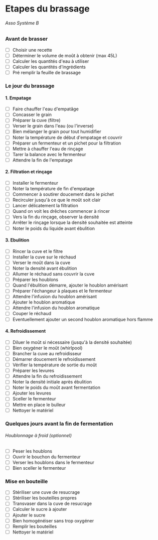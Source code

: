 # Etapes du brassage
###### Asso Système B

### Avant de brasser
- [ ] Choisir une recette
- [ ] Déterminer le volume de moût à obtenir (max 45L)
- [ ] Calculer les quantités d'eau à utiliser
- [ ] Calculer les quantités d'ingrédients
- [ ] Pré remplir la feuille de brassage

### Le jour du brassage
#### 1. Empatage
- [ ] Faire chauffer l'eau d'empatâge
- [ ] Concasser le grain
- [ ] Préparer la cuve (filtre)
- [ ] Verser le grain dans l'eau (ou l'inverse)
- [ ] Bien mélanger le grain pour tout humidifier
- [ ] Noter la température de début d'empatage et couvrir
- [ ] Préparer un fermenteur et un pichet pour la filtration
- [ ] Mettre à chauffer l'eau de rinçage
- [ ] Tarer la balance avec le fermenteur
- [ ] Attendre la fin de l'empatage

#### 2. Filtration et rinçage
- [ ] Installer le fermenteur
- [ ] Noter la température de fin d'empatage
- [ ] Commencer à soutirer doucement dans le pichet
- [ ] Recirculer jusqu'à ce que le moût soit clair
- [ ] Lancer délicatement la filtration
- [ ] Quand on voit les drêches commencer à rincer
- [ ] Vers la fin du rinçage, observer la densité
- [ ] Arrêter le rinçage lorsque la densité souhaitée est atteinte
- [ ] Noter le poids du liquide avant ébulition

#### 3. Ebulition
- [ ] Rincer la cuve et le filtre
- [ ] Installer la cuve sur le réchaud
- [ ] Verser le moût dans la cuve
- [ ] Noter la densité avant ébulition
- [ ] Allumer le réchaud sans couvrir la cuve
- [ ] Préparer les houblons
- [ ] Quand l'ébulition démarre, ajouter le houblon amérisant
- [ ] Préparer l'échangeur à plaques et le fermenteur
- [ ] Attendre l'infusion du houblon amérisant
- [ ] Ajouter le houblon aromatique
- [ ] Attendre l'infusion du houblon aromatique
- [ ] Couper le réchaud
- [ ] Eventuellement ajouter un second houblon aromatique hors flamme

#### 4. Refroidissement
- [ ] Diluer le moût si nécessaire (jusqu'à la densité souhaitée)
- [ ] Bien oxygéner le moût (whirlpool)
- [ ] Brancher la cuve au refroidisseur
- [ ] Démarrer doucement le refroidissement
- [ ] Vérifier la température de sortie du moût
- [ ] Préparer les levures
- [ ] Attendre la fin du refroidissement
- [ ] Noter la densité initiale après ébulition
- [ ] Noter le poids du moût avant fermentation
- [ ] Ajouter les levures
- [ ] Sceller le fermenteur
- [ ] Mettre en place le bulleur
- [ ] Nettoyer le matériel

### Quelques jours avant la fin de fermentation
###### Houblonnage à froid (optionnel)
- [ ] Peser les houblons
- [ ] Ouvrir le bouchon du fermenteur
- [ ] Verser les houblons dans le fermenteur
- [ ] Bien sceller le fermenteur

### Mise en bouteille
- [ ] Stériliser une cuve de resucrage
- [ ] Stériliser les bouteilles propres
- [ ] Transvaser dans la cuve de resucrage
- [ ] Calculer le sucre à ajouter
- [ ] Ajouter le sucre
- [ ] Bien homogénéiser sans trop oxygéner
- [ ] Remplir les bouteilles
- [ ] Nettoyer le matériel
